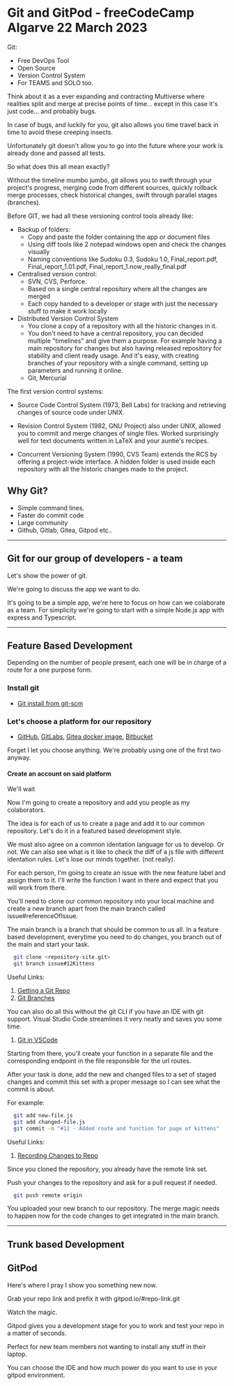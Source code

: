 # Git and GitPod - freeCodeCamp Algarve 22 March 2023

Git:

* Free DevOps Tool
* Open Source
* Version Control System
* For TEAMS and SOLO too.

Think about it as a ever expanding and contracting Multiverse
where realities split and merge at precise points of time...
except in this case it's just code... and probably bugs.

In case of bugs, and luckily for you, git also allows you time
travel back in time to avoid these creeping insects.

Unfortunately git doesn't allow you to go into the future where
your work is already done and passed all tests.

So what does this all mean exactly?

Without the timeline mumbo jumbo, git allows you to swift through your project's progress, merging code from different sources, quickly rollback merge processes, check historical changes, swift through parallel stages (branches).

Before GIT, we had all these versioning control tools already like:

* Backup of folders:
  * Copy and paste the folder containing the app or document files
  * Using diff tools like 2 notepad windows open and check the changes visually
  * Naming conventions like Sudoku 0.3, Sudoku 1.0, Final_report.pdf, Final_report_1.01.pdf, Final_report_1.now_really_final.pdf
* Centralised version control:
  * SVN, CVS, Perforce.
  * Based on a single central repository where all the changes are merged
  * Each copy handed to a developer or stage with just the necessary stuff to make it work locally
* Distributed Version Control System
  * You clone a copy of a repository with all the historic changes in it.
  * You don't need to have a central repository, you can decided multiple "timelines" and give them a purpose. For example having a main repository for changes but also having released repository for stability and client ready usage. And it's easy, with creating branches of your repository with a single command, setting up parameters and running it online.
  * Git, Mercurial

The first version control systems:

* Source Code Control System (1973, Bell Labs) for tracking and retrieving changes of source code under UNIX.

* Revision Control System (1982, GNU Project) also under UNIX, allowed you to commit and merge changes of single files. Worked surprisingly well for text documents written in LaTeX and your auntie's recipes.

* Concurrent Versioning System (1990, CVS Team) extends the RCS by offering a project-wide interface. A hidden folder is used inside each repository with all the historic changes made to the project.

## Why Git?

* Simple command lines.
* Faster do commit code
* Large community
* Github, Gitlab, Gitea, Gitpod etc..

----

## Git for our group of developers - a team

Let's show the power of git.

We're going to discuss the app we want to do.

It's going to be a simple app, we're here to focus on how can we colaborate as a team. For simplicity we're going to start with a simple Node.js app with express and Typescript.

----

## Feature Based Development

Depending on the number of people present, each one will be in charge of a route for a one purpose form.

### Install git

* [Git install from git-scm](https://git-scm.com/book/en/v2/Getting-Started-Installing-Git)

### Let's choose a platform for our repository

* [GitHub](github.com), [GitLabs](https://about.gitlab.com/), [Gitea docker image](https://hub.docker.com/r/gitea/gitea), [Bitbucket](https://bitbucket.org/product)

Forget I let you choose anything. We're probably using one of the first two anyway.

#### Create an account on said platform

We'll wait

Now I'm going to create a repository and add you people as my colaborators.

The idea is for each of us to create a page and add it to our common repository. Let's do it in a featured based development style.

We must also agree on a common identation language for us to develop. Or not. We can also see what is it like to check the diff of a js file with different identation rules. Let's lose our minds together. (not really).

For each person, I'm going to create an issue with the new feature label and assign them to it. I'll write the function I want in there and expect that you will work from there.

You'll need to clone our common repository into your local machine and create a new branch apart from the main branch called issue#referenceOfIssue.

The main branch is a branch that should be common to us all.
In a feature based development, everytime you need to do changes, you branch out of the main and start your task.

```sh
  git clone <repository-site.git>
  git branch issue#12Kittens
```

Useful Links:

1. [Getting a Git Repo](https://git-scm.com/book/en/v2/Git-Basics-Getting-a-Git-Repository)
2. [Git Branches](https://git-scm.com/book/en/v2/Git-Branching-Branches-in-a-Nutshell)

You can also do all this without the git CLI if you have an IDE with git support. Visual Studio Code streamlines it very neatly and saves you some time.

1. [Git in VSCode](https://git-scm.com/book/en/v2/Appendix-A%3A-Git-in-Other-Environments-Git-in-Visual-Studio-Code)

Starting from there, you'll create your function in a separate file and the corresponding endpoint in the file responsible for the url routes.

After your task is done, add the new and changed files to a set of staged changes and commit this set with a proper message so I can see what the commit is about.

For example:

```sh
  git add new-file.js
  git add changed-file.js
  git commit -m "#12 - Added route and function for page of kittens"
```

Useful Links:

1. [Recording Changes to Repo](https://git-scm.com/book/en/v2/Git-Basics-Recording-Changes-to-the-Repository)

Since you cloned the repository, you already have the remote link set.

Push your changes to the repository and ask for a pull request if needed.

```sh
  git push remote origin
```

You uploaded your new branch to our repository.
The merge magic needs to happen now for the code changes to get integrated in the main branch.

----

## Trunk based Development

## GitPod

Here's where I pray I show you something new now.

Grab your repo link and prefix it with gitpod.io/#repo-link.git

Watch the magic.

Gitpod gives you a development stage for you to work and test your repo in a matter of seconds.

Perfect for new team members not wanting to install any stuff in their laptop.

You can choose the IDE and how much power do you want to use in your gitpod environment.
